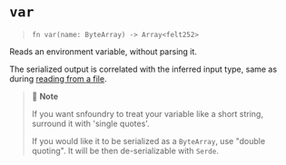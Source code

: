 # `var`

> `fn var(name: ByteArray) -> Array<felt252>`

Reads an environment variable, without parsing it.

The serialized output is correlated with the inferred input type, same as
during [reading from a file](../fs/read_txt.md#accepted-format).

> 📝 **Note**
>
> If you want snfoundry to treat your variable like a short string, surround it with 'single quotes'.
>
> If you would like it to be serialized as a `ByteArray`, use "double quoting". It will be then de-serializable
> with `Serde`.


